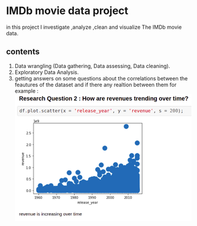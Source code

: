 # IMDb movie data project
in this project I investigate ,analyze ,clean and visualize The IMDb movie data.

## contents
1. Data wrangling (Data gathering, Data assessing, Data cleaning).
2. Exploratory Data Analysis.
3. getting answers on some questions about the correlations between the feautures of the dataset and if there any realtion between them for example :
![alt text](imdb.png)

